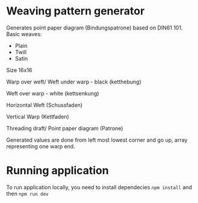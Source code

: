 # Weaving pattern generator
Generates point paper diagram (Bindungspatrone) based on DIN61 101.
Basic weaves:
 -  Plain
 -  Twill
 -  Satin

Size 16x16

Warp over weft/ Weft under warp - black (ketthebung)

Weft over warp - white (kettsenkung)

Horizontal Weft (Schussfaden)

Vertical Warp (Kettfaden)

Threading draft/ Point paper diagram (Patrone)

Generated values are done from left most lowest corner and go up, array representing one warp end.


# Running application

To run application locally, you need to install dependecies `npm install` and then `npm run dev`


